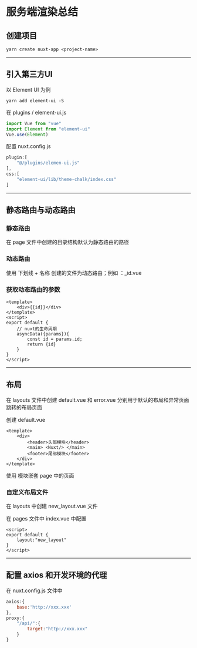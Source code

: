 # 服务端渲染总结

## 创建项目

```shell
yarn create nuxt-app <project-name>
```

---

## 引入第三方UI

以 Element UI 为例

```shell
yarn add element-ui -S
```

在 plugins / element-ui.js

```js
import Vue from "vue"
import Element from "element-ui"
Vue.use(Element)
```

配置 nuxt.config.js 

```js
plugin:[
    "@/plugins/elemen-ui.js"
],
css:[
    "element-ui/lib/theme-chalk/index.css"
]
```

---

## 静态路由与动态路由

### 静态路由

在 page 文件中创建的目录结构默认为静态路由的路径

### 动态路由

使用 下划线 + 名称 创建的文件为动态路由；例如 ：_id.vue

### 获取动态路由的参数

```vue
<template>
	<div>{{id}}</div>
</template>
<script>
export default {
    // nuxt的生命周期
    asyncData({params}){
        const id = params.id;
        return {id}
    }
}
</script>
```

---

## 布局

在 layouts 文件中创建 default.vue 和 error.vue 分别用于默认的布局和异常页面跳转的布局页面

创建 default.vue

```vue
<template>
	<div>
    	<header>头部模块</header>
        <main> <Nuxt/> </main>
        <footer>尾部模块</footer>
    </div>
</template>
```

使用 <Nuxt/> 模块嵌套 page 中的页面

### 自定义布局文件

在 layouts 中创建 new_layout.vue 文件

在 pages 文件中 index.vue 中配置

```vue
<script>
export default {
	layout:"new_layout"
}
</script>
```

---

## 配置 axios 和开发环境的代理

在 nuxt.config.js 文件中

```js
axios:{
    base:'http://xxx.xxx'
},
proxy:{
    "/api/":{
        target:"http://xxx.xxx"
    }
}

```

